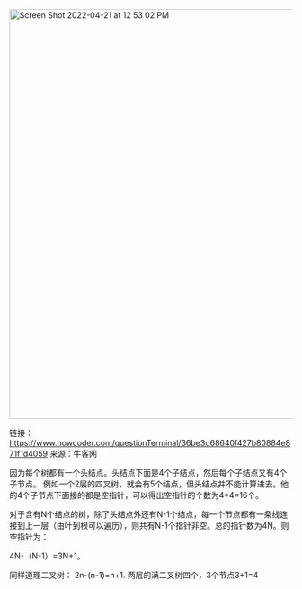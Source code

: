 
<img width="729" alt="Screen Shot 2022-04-21 at 12 53 02 PM" src="https://user-images.githubusercontent.com/59748598/164541886-789e40ad-9bfc-4b8d-8a07-5ad0e4ec2bb4.png">


链接：https://www.nowcoder.com/questionTerminal/36be3d68640f427b80884e871f1d4059
来源：牛客网

因为每个树都有一个头结点。头结点下面是4个子结点，然后每个子结点又有4个子节点。
例如一个2层的四叉树，就会有5个结点，但头结点并不能计算进去。他的4个子节点下面接的都是空指针，可以得出空指针的个数为4*4=16个。

对于含有N个结点的树，除了头结点外还有N-1个结点，每一个节点都有一条线连接到上一层（由叶到根可以遍历），则共有N-1个指针非空。总的指针数为4N。则空指针为：

4N-（N-1）=3N+1。

同样道理二叉树：
2n-(n-1)=n+1.   两层的满二叉树四个，3个节点3+1=4
